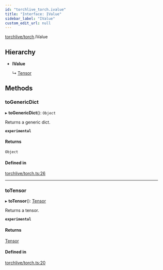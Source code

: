 ```yaml
---
id: "torchlive_torch.ivalue"
title: "Interface: IValue"
sidebar_label: "IValue"
custom_edit_url: null
---
```


[torchlive/torch](../modules/torchlive_torch.md).IValue

## Hierarchy

- **IValue**

  ↳ [Tensor](torchlive_torch.tensor.md)

## Methods

### toGenericDict

▸ **toGenericDict**(): `Object`

Returns a generic dict.

**`experimental`**

#### Returns

`Object`

#### Defined in

[torchlive/torch.ts:26](https://github.com/pytorch/live/blob/ea02e68/react-native-pytorch-core/src/torchlive/torch.ts#L26)

___

### toTensor

▸ **toTensor**(): [Tensor](torchlive_torch.tensor.md)

Returns a tensor.

**`experimental`**

#### Returns

[Tensor](torchlive_torch.tensor.md)

#### Defined in

[torchlive/torch.ts:20](https://github.com/pytorch/live/blob/ea02e68/react-native-pytorch-core/src/torchlive/torch.ts#L20)
